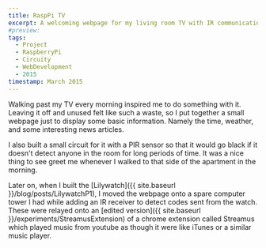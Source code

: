 ```yaml
---
title: RaspPi TV
excerpt: A welcoming webpage for my living room TV with IR communication to my watch and music control.
#preview:
tags:
  - Project
  - RaspberryPi
  - Circuity
  - WebDevelopment
  - 2015
timestamp: March 2015
---
```


Walking past my TV every morning inspired me to do something with it. Leaving it off and unused felt like such a waste, so I put together a small webpage just to display some basic information. Namely the time, weather, and some interesting news articles.

I also built a small circuit for it with a PIR sensor so that it would go black if it doesn't detect anyone in the room for long periods of time. It was a nice thing to see greet me whenever I walked to that side of the apartment in the morning.

Later on, when I built the [Lilywatch]({{ site.baseurl }}/blog/posts/LilywatchP1), I moved the webpage onto a spare computer tower I had while adding an IR receiver to detect codes sent from the watch. These were relayed onto an [edited version]({{ site.baseurl }}/experiments/StreamusExtension) of a chrome extension called Streamus which played music from youtube as though it were like iTunes or a similar music player.
